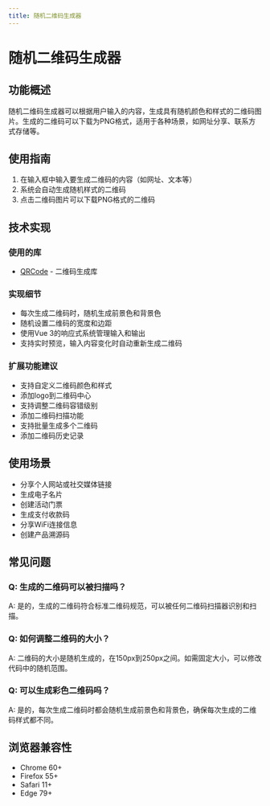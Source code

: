 ```yaml
---
title: 随机二维码生成器
---
```


# 随机二维码生成器
<ArticleMetadata />
<QRcode />

## 功能概述

随机二维码生成器可以根据用户输入的内容，生成具有随机颜色和样式的二维码图片。生成的二维码可以下载为PNG格式，适用于各种场景，如网址分享、联系方式存储等。

## 使用指南

1. 在输入框中输入要生成二维码的内容（如网址、文本等）
2. 系统会自动生成随机样式的二维码
3. 点击二维码图片可以下载PNG格式的二维码

## 技术实现

### 使用的库

- [QRCode](https://www.npmjs.com/package/qrcode) - 二维码生成库

### 实现细节

- 每次生成二维码时，随机生成前景色和背景色
- 随机设置二维码的宽度和边距
- 使用Vue 3的响应式系统管理输入和输出
- 支持实时预览，输入内容变化时自动重新生成二维码

### 扩展功能建议

- 支持自定义二维码颜色和样式
- 添加logo到二维码中心
- 支持调整二维码容错级别
- 添加二维码扫描功能
- 支持批量生成多个二维码
- 添加二维码历史记录

## 使用场景

- 分享个人网站或社交媒体链接
- 生成电子名片
- 创建活动门票
- 生成支付收款码
- 分享WiFi连接信息
- 创建产品溯源码

## 常见问题

### Q: 生成的二维码可以被扫描吗？

A: 是的，生成的二维码符合标准二维码规范，可以被任何二维码扫描器识别和扫描。

### Q: 如何调整二维码的大小？

A: 二维码的大小是随机生成的，在150px到250px之间。如需固定大小，可以修改代码中的随机范围。

### Q: 可以生成彩色二维码吗？

A: 是的，每次生成二维码时都会随机生成前景色和背景色，确保每次生成的二维码样式都不同。

## 浏览器兼容性

- Chrome 60+
- Firefox 55+
- Safari 11+
- Edge 79+
